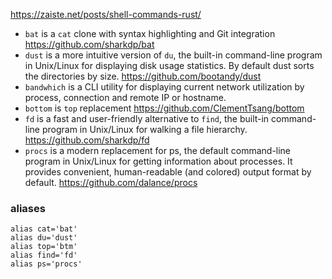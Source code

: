 https://zaiste.net/posts/shell-commands-rust/

* `bat` is a `cat` clone with syntax highlighting and Git integration https://github.com/sharkdp/bat
* `dust` is a more intuitive version of `du`, the built-in command-line program in Unix/Linux for displaying disk usage statistics. By default dust sorts the directories by size. https://github.com/bootandy/dust
* `bandwhich` is a CLI utility for displaying current network utilization by process, connection and remote IP or hostname.
* `bottom` is `top` replacement https://github.com/ClementTsang/bottom
* `fd` is a fast and user-friendly alternative to `find`, the built-in command-line program in Unix/Linux for walking a file hierarchy. https://github.com/sharkdp/fd
* `procs` is a modern replacement for ps, the default command-line program in Unix/Linux for getting information about processes. It provides convenient, human-readable (and colored) output format by default. https://github.com/dalance/procs


### aliases

    alias cat='bat'
    alias du='dust'
    alias top='btm'
    alias find='fd'
    alias ps='procs'
